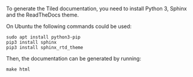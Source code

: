 To generate the Tiled documentation, you need to install Python 3, Sphinx and
the ReadTheDocs theme.

On Ubuntu the following commands could be used:

    sudo apt install python3-pip
    pip3 install sphinx
    pip3 install sphinx_rtd_theme

Then, the documentation can be generated by running:

    make html

